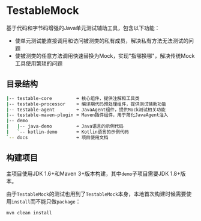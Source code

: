 # TestableMock

基于代码和字节码增强的Java单元测试辅助工具，包含以下功能：

- 使单元测试能直接调用和访问被测类的私有成员，解决私有方法无法测试的问题
- 使被测类的任意方法调用快速替换为Mock，实现"指哪换哪"，解决传统Mock工具使用繁琐的问题

## 目录结构

```bash
|-- testable-core         ➜ 核心组件，提供注解和工具类
|-- testable-processor    ➜ 编译期代码预处理组件，提供测试辅助功能
|-- testable-agent        ➜ JavaAgent组件，提供Mock测试相关功能
|-- testable-maven-plugin ➜ Maven插件组件，用于简化JavaAgent注入
|-- demo
|   |-- java-demo         ➜ Java语言的示例代码
|   `-- kotlin-demo       ➜ Kotlin语言的示例代码
`-- docs                  ➜ 项目使用文档
```

## 构建项目

主项目使用JDK 1.6+和Maven 3+版本构建，其中`demo`子项目需要JDK 1.8+版本。

由于`TestableMock`的测试也用到了`TestableMock`本身，本地首次构建时候需要使用`install`而不能只做`package`：

```bash
mvn clean install
```
